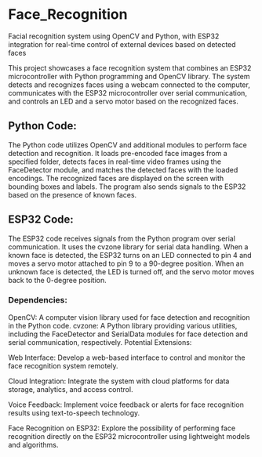 # Face_Recognition
Facial recognition system using OpenCV and Python, with ESP32 integration for real-time control of external devices based on detected faces

This project showcases a face recognition system that combines an ESP32 microcontroller with Python programming and OpenCV library. The system detects and recognizes faces using a webcam connected to the computer, communicates with the ESP32 microcontroller over serial communication, and controls an LED and a servo motor based on the recognized faces.

## Python Code:
The Python code utilizes OpenCV and additional modules to perform face detection and recognition. It loads pre-encoded face images from a specified folder, detects faces in real-time video frames using the FaceDetector module, and matches the detected faces with the loaded encodings. The recognized faces are displayed on the screen with bounding boxes and labels. The program also sends signals to the ESP32 based on the presence of known faces.

## ESP32 Code:
The ESP32 code receives signals from the Python program over serial communication. It uses the cvzone library for serial data handling. When a known face is detected, the ESP32 turns on an LED connected to pin 4 and moves a servo motor attached to pin 9 to a 90-degree position. When an unknown face is detected, the LED is turned off, and the servo motor moves back to the 0-degree position.

### Dependencies:

OpenCV: A computer vision library used for face detection and recognition in the Python code.
cvzone: A Python library providing various utilities, including the FaceDetector and SerialData modules for face detection and serial communication, respectively.
Potential Extensions:

Web Interface: Develop a web-based interface to control and monitor the face recognition system remotely.

Cloud Integration: Integrate the system with cloud platforms for data storage, analytics, and access control.

Voice Feedback: Implement voice feedback or alerts for face recognition results using text-to-speech technology.

Face Recognition on ESP32: Explore the possibility of performing face recognition directly on the ESP32 microcontroller using lightweight models and algorithms.
